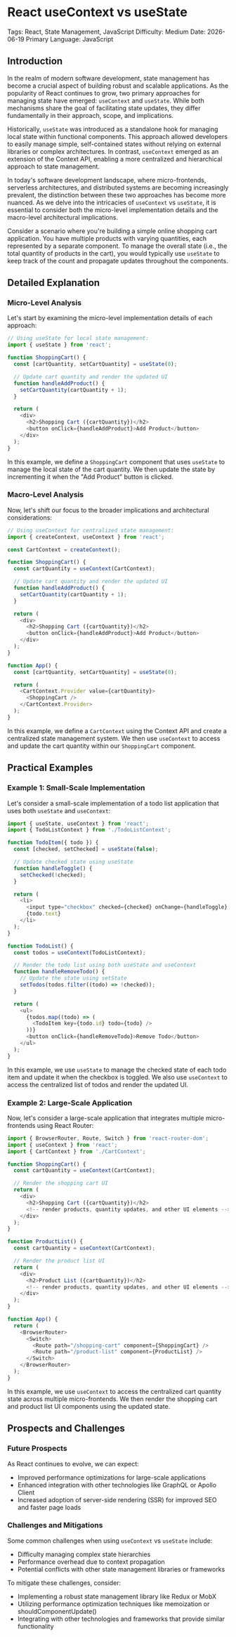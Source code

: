 # React useContext vs useState
Tags: React, State Management, JavaScript
Difficulty: Medium
Date: 2026-06-19
Primary Language: JavaScript

## Introduction

In the realm of modern software development, state management has become a crucial aspect of building robust and scalable applications. As the popularity of React continues to grow, two primary approaches for managing state have emerged: `useContext` and `useState`. While both mechanisms share the goal of facilitating state updates, they differ fundamentally in their approach, scope, and implications.

Historically, `useState` was introduced as a standalone hook for managing local state within functional components. This approach allowed developers to easily manage simple, self-contained states without relying on external libraries or complex architectures. In contrast, `useContext` emerged as an extension of the Context API, enabling a more centralized and hierarchical approach to state management.

In today's software development landscape, where micro-frontends, serverless architectures, and distributed systems are becoming increasingly prevalent, the distinction between these two approaches has become more nuanced. As we delve into the intricacies of `useContext` vs `useState`, it is essential to consider both the micro-level implementation details and the macro-level architectural implications.

Consider a scenario where you're building a simple online shopping cart application. You have multiple products with varying quantities, each represented by a separate component. To manage the overall state (i.e., the total quantity of products in the cart), you would typically use `useState` to keep track of the count and propagate updates throughout the components.

## Detailed Explanation

### Micro-Level Analysis

Let's start by examining the micro-level implementation details of each approach:

```javascript
// Using useState for local state management:
import { useState } from 'react';

function ShoppingCart() {
  const [cartQuantity, setCartQuantity] = useState(0);

  // Update cart quantity and render the updated UI
  function handleAddProduct() {
    setCartQuantity(cartQuantity + 1);
  }

  return (
    <div>
      <h2>Shopping Cart ({cartQuantity})</h2>
      <button onClick={handleAddProduct}>Add Product</button>
    </div>
  );
}
```

In this example, we define a `ShoppingCart` component that uses `useState` to manage the local state of the cart quantity. We then update the state by incrementing it when the "Add Product" button is clicked.

### Macro-Level Analysis

Now, let's shift our focus to the broader implications and architectural considerations:

```javascript
// Using useContext for centralized state management:
import { createContext, useContext } from 'react';

const CartContext = createContext();

function ShoppingCart() {
  const cartQuantity = useContext(CartContext);

  // Update cart quantity and render the updated UI
  function handleAddProduct() {
    setCartQuantity(cartQuantity + 1);
  }

  return (
    <div>
      <h2>Shopping Cart ({cartQuantity})</h2>
      <button onClick={handleAddProduct}>Add Product</button>
    </div>
  );
}

function App() {
  const [cartQuantity, setCartQuantity] = useState(0);

  return (
    <CartContext.Provider value={cartQuantity}>
      <ShoppingCart />
    </CartContext.Provider>
  );
}
```

In this example, we define a `CartContext` using the Context API and create a centralized state management system. We then use `useContext` to access and update the cart quantity within our `ShoppingCart` component.

## Practical Examples

### Example 1: Small-Scale Implementation

Let's consider a small-scale implementation of a todo list application that uses both `useState` and `useContext`:

```javascript
import { useState, useContext } from 'react';
import { TodoListContext } from './TodoListContext';

function TodoItem({ todo }) {
  const [checked, setChecked] = useState(false);

  // Update checked state using useState
  function handleToggle() {
    setChecked(!checked);
  }

  return (
    <li>
      <input type="checkbox" checked={checked} onChange={handleToggle} />
      {todo.text}
    </li>
  );
}

function TodoList() {
  const todos = useContext(TodoListContext);

  // Render the todo list using both useState and useContext
  function handleRemoveTodo() {
    // Update the state using setState
    setTodos(todos.filter((todo) => !checked));
  }

  return (
    <ul>
      {todos.map((todo) => (
        <TodoItem key={todo.id} todo={todo} />
      ))}
      <button onClick={handleRemoveTodo}>Remove Todo</button>
    </ul>
  );
}
```

In this example, we use `useState` to manage the checked state of each todo item and update it when the checkbox is toggled. We also use `useContext` to access the centralized list of todos and render the updated UI.

### Example 2: Large-Scale Application

Now, let's consider a large-scale application that integrates multiple micro-frontends using React Router:

```javascript
import { BrowserRouter, Route, Switch } from 'react-router-dom';
import { useContext } from 'react';
import { CartContext } from './CartContext';

function ShoppingCart() {
  const cartQuantity = useContext(CartContext);

  // Render the shopping cart UI
  return (
    <div>
      <h2>Shopping Cart ({cartQuantity})</h2>
      <!-- render products, quantity updates, and other UI elements -->
    </div>
  );
}

function ProductList() {
  const cartQuantity = useContext(CartContext);

  // Render the product list UI
  return (
    <div>
      <h2>Product List ({cartQuantity})</h2>
      <!-- render products, quantity updates, and other UI elements -->
    </div>
  );
}

function App() {
  return (
    <BrowserRouter>
      <Switch>
        <Route path="/shopping-cart" component={ShoppingCart} />
        <Route path="/product-list" component={ProductList} />
      </Switch>
    </BrowserRouter>
  );
}
```

In this example, we use `useContext` to access the centralized cart quantity state across multiple micro-frontends. We then render the shopping cart and product list UI components using the updated state.

## Prospects and Challenges

### Future Prospects

As React continues to evolve, we can expect:

* Improved performance optimizations for large-scale applications
* Enhanced integration with other technologies like GraphQL or Apollo Client
* Increased adoption of server-side rendering (SSR) for improved SEO and faster page loads

### Challenges and Mitigations

Some common challenges when using `useContext` vs `useState` include:

* Difficulty managing complex state hierarchies
* Performance overhead due to context propagation
* Potential conflicts with other state management libraries or frameworks

To mitigate these challenges, consider:

* Implementing a robust state management library like Redux or MobX
* Utilizing performance optimization techniques like memoization or shouldComponentUpdate()
* Integrating with other technologies and frameworks that provide similar functionality